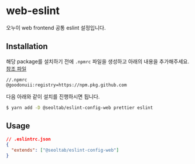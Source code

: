 # web-eslint

오누이 web frontend 공통 eslint 설정입니다.

## Installation

해당 package를 설치하기 전에 `.npmrc` 파일을 생성하고 아래의 내용을 추가해주세요. [참조 파일](https://help.github.com/en/articles/configuring-npm-for-use-with-github-package-registry#authenticating-to-github-package-registry)

```text
//.npmrc
@goodonuii:registry=https://npm.pkg.github.com
```

다음 아래와 같이 설치를 진행하시면 됩니다.

```bash
$ yarn add -D @seoltab/eslint-config-web prettier eslint
```

## Usage

```json
// .eslintrc.json
{
  "extends": ["@seoltab/eslint-config-web"]
}
```

